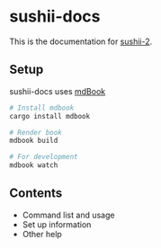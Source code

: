 # sushii-docs

This is the documentation for [sushii-2](https://github.com/sushiibot/sushii-2).

## Setup

sushii-docs uses [mdBook](https://rust-lang.github.io/mdBook/)

```bash
# Install mdbook
cargo install mdbook

# Render book
mdbook build

# For development
mdbook watch
```

## Contents

* Command list and usage
* Set up information
* Other help
